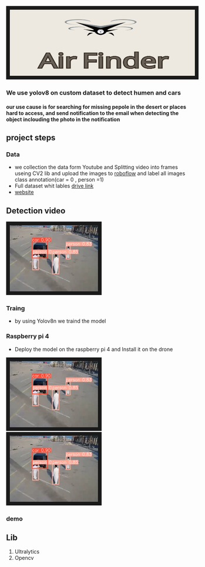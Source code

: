 <img src="https://github.com/Faisal-1997/car_humane_detection/blob/master/notebooks/img/air%20finder.png" alt="Watch the series" width="1000" height="180" border="10" />

### We use yolov8 on custom dataset to detect humen and cars 
#### our use cause is for searching for missing pepole in the desert or places hard to access, and send notification to the email when detecting the object inclouding the photo in the notification


## project steps
### Data 
- we collection the data form Youtube and Splitting video into frames useing  CV2 lib and upload the images to  <a href="https://app.roboflow.com/faisalt5/airfinder/3" target="_blank">roboflow<a/> and label all images class annotation(car = 0 , person =1)
- Full dataset whit lables <a href="https://drive.google.com/drive/folders/1E6o3plOD4dk4FNviIkdF5clSspf9R3xM?usp=drive_link" target="_blank">drive link<a/>
- <a href="https://airfinderapp-eljtznrgk5mrdkhjaalzff.streamlit.app/" target="_blank">website<a/>

## Detection video
<a href="https://www.youtube.com/watch?v=-zF3a5BVEvc" target="_blank">
<img src="https://github.com/Faisal-1997/car_humane_detection/blob/master/notebooks/img/airfinder20.png?raw=true" alt="Watch the series" width="240" height="180" border="10" />
</a>

### Traing 
- by using Yolov8n we traind the model
  
### Raspberry pi 4 

- Deploy the model on the raspberry pi 4  and Install it on the drone
  
<img src="https://github.com/Faisal-1997/car_humane_detection/blob/master/notebooks/img/airfinder20.png?raw=true" alt="Watch the series" width="240" height="180" border="10" /> <img src="https://github.com/Faisal-1997/car_humane_detection/blob/master/notebooks/img/airfinder20.png?raw=true" alt="Watch the series" width="240" height="180" border="10" />


### demo
## Lib
1. Ultralytics
2. Opencv




